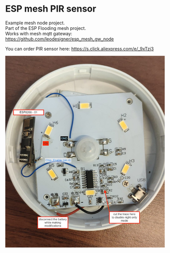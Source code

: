 # ESP mesh PIR sensor

Example mesh node project.  
Part of the ESP Flooding mesh project.  
Works with mesh mqtt gateway: https://github.com/leodesigner/esp_mesh_gw_node  

You can order PIR sensor here: https://s.click.aliexpress.com/e/_9xTzj3 

![ESP8266 Mesh Pir Sensor](img/mesh-pir-sensor3.jpg "ESP8266 Mesh Pir Sensor")
